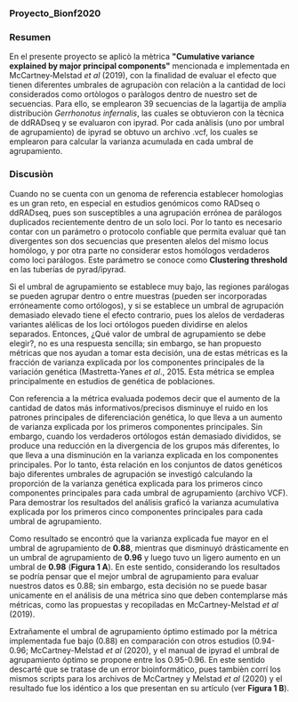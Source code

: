 ### Proyecto_Bionf2020 

### Resumen

En el presente proyecto se aplicò la mètrica **"Cumulative variance explained by major principal components"** mencionada e implementada en McCartney‐Melstad *et al* (2019), con la finalidad de evaluar el efecto que tienen diferentes umbrales de agrupaciòn con relaciòn a la cantidad de loci considerados como ortòlogos o paràlogos dentro de nuestro set de secuencias. Para ello, se emplearon 39 secuencias de la lagartija de amplia distribuciòn *Gerrhonotus infernalis*, las cuales se obtuvieron con la tècnica de ddRADseq y se evaluaron con ipyrad. Por cada anàlisis (uno por umbral de agrupamiento) de ipyrad se obtuvo un archivo .vcf, los cuales se emplearon para calcular la varianza acumulada en cada umbral de agrupamiento.

### Discusiòn

Cuando no se cuenta con un genoma de referencia establecer homologìas es un gran reto, en especial en estudios genómicos como RADseq o ddRADseq, pues son susceptibles a una agrupación errónea de parálogos duplicados recientemente dentro de un solo loci. Por lo tanto es necesario contar con un parámetro o protocolo confiable que permita evaluar qué tan divergentes son dos secuencias que presenten alelos del mismo locus homólogo, y por otra parte no considerar estos homólogos verdaderos como loci parálogos. Este parámetro se conoce como **Clustering threshold** en las tuberías de pyrad/ipyrad.

Si el umbral de agrupamiento se establece muy bajo, las regiones parálogas se pueden agrupar dentro o entre muestras (pueden ser incorporadas erróneamente como ortólogos), y si se establece un umbral de agrupación demasiado elevado tiene el efecto contrario, pues los alelos de verdaderas variantes alélicas de los loci ortólogos pueden dividirse en alelos separados. Entonces, ¿Qué valor de umbral de agrupamiento se debe elegir?, no es una respuesta sencilla; sin embargo, se han propuesto métricas que nos ayudan a tomar esta decisión, una de estas métricas es la fracción de varianza explicada por los componentes principales de la variación genética (Mastretta-Yanes *et al*., 2015. Esta métrica se emplea principalmente en estudios de genética de poblaciones.

Con referencia a la métrica evaluada podemos decir que el aumento de la cantidad de datos más informativos/precisos disminuye el ruido en los patrones principales de diferenciación genética, lo que lleva a un aumento de varianza explicada por los primeros componentes principales. Sin embargo, cuando los verdaderos ortólogos están demasiado divididos, se produce una reducción en la divergencia de los grupos más diferentes, lo que lleva a una disminución en la varianza explicada en los componentes principales. Por lo tanto, ésta relación en los conjuntos de datos genéticos bajo diferentes umbrales de agrupación se investigó calculando la proporción de la varianza genética explicada para los primeros cinco componentes principales para cada umbral de agrupamiento (archivo VCF). Para demostrar los resultados del análisis graficó la varianza acumulativa explicada por los primeros cinco componentes principales para cada umbral de agrupamiento.

Como resultado se encontró que la varianza explicada fue mayor en el umbral de agrupamiento de **0.88**, mientras que disminuyó drásticamente en un umbral de agrupamiento de **0.96** y luego tuvo un ligero aumento en un umbral de **0.98** (**Figura 1 A**). En este sentido, considerando los resultados se podría pensar que el mejor umbral de agrupamiento para evaluar nuestros datos es 0.88; sin embargo, esta decisión no se puede basar unicamente en el análisis de una métrica sino que deben contemplarse más métricas, como las propuestas y recopiladas en McCartney-Melstad *et al* (2019).

Extrañamente el umbral de agrupamiento óptimo estimado por la métrica implementada fue bajo (0.88) en comparación con otros estudios (0.94-0.96; McCartney-Melstad *et al* (2020), y el manual de ipyrad el umbral de agrupamiento óptimo se propone entre los 0.95-0.96. En este sentido descarté que se tratase de un error bioinformático, pues tambièn corrí los mismos scripts para los archivos de McCartney y Melstad *et al* (2020) y el resultado fue los idéntico a los que presentan en su artículo (ver **Figura 1 B**).

